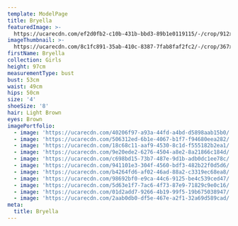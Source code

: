 ```yaml
---
template: ModelPage
title: Bryella
featuredImage: >-
  https://ucarecdn.com/ef2d0fb2-c10b-431b-bbd3-89b1e0119115/-/crop/912x557/0,0/-/preview/
imageThumbnail: >-
  https://ucarecdn.com/8c1fc891-35ab-410c-8387-7fab8faf2fc2/-/crop/367x492/0,59/-/preview/
firstName: Bryella
collection: Girls
height: 97cm
measurementType: bust
bust: 53cm
waist: 49cm
hips: 50cm
size: '4'
shoeSize: '8'
hair: Light Brown
eyes: Brown
imagePortfolio:
  - image: 'https://ucarecdn.com/40206f97-a93a-44fd-a4bd-d5898aab15b0/'
  - image: 'https://ucarecdn.com/506312ed-6b1e-4067-b1f7-f94680eea282/'
  - image: 'https://ucarecdn.com/18c68c11-aaf9-4530-8c1d-f555182b2ea1/'
  - image: 'https://ucarecdn.com/9e20ede2-6276-4504-a8e2-8a21866c184d/'
  - image: 'https://ucarecdn.com/c698bd15-73b7-487e-9d1b-adb0dc1ee78c/'
  - image: 'https://ucarecdn.com/941101e3-304f-4560-bdf3-482b22f0d5d6/'
  - image: 'https://ucarecdn.com/b4264fd6-af02-46ad-88a2-c3319ec68ea8/'
  - image: 'https://ucarecdn.com/98692bf0-e9ca-44c6-9125-be4c539ced47/'
  - image: 'https://ucarecdn.com/5d63e1f7-7ac6-4f73-87e9-71829c9e0c16/'
  - image: 'https://ucarecdn.com/01d2add7-9266-4b19-99f5-19b675038947/'
  - image: 'https://ucarecdn.com/2aab0db0-df5e-467e-a2f1-32a69d589cad/'
meta:
  title: Bryella
---
```


